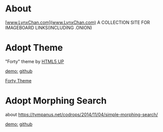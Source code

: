# About

[www.LynxChan.com](www.LynxChan.com)
A COLLECTION SITE FOR IMAGEBOARD LINKS(INCLUDING .ONION)

# Adopt Theme

"Forty" theme by [HTML5 UP](https://html5up.net/)

[demo:](https://andrewbanchich.github.io/forty-jekyll-theme/) [github](https://github.com/andrewbanchich/forty-jekyll-theme)

[Forty Theme](https://github.com/andrewbanchich/forty-jekyll-theme/raw/master/assets/images/forty.jpg)

# Adopt Morphing Search

about https://tympanus.net/codrops/2014/11/04/simple-morphing-search/

[demo:](http://tympanus.net/Development/MorphingSearch/) [github](https://github.com/codrops/MorphingSearch)


